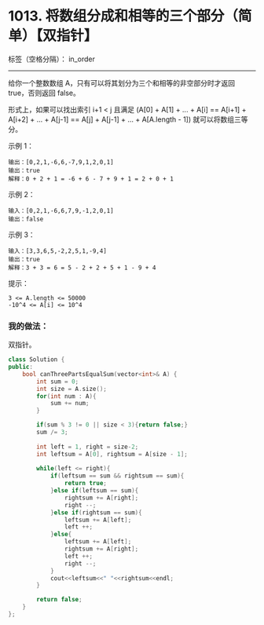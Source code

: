﻿# 1013. 将数组分成和相等的三个部分（简单）【双指针】

标签（空格分隔）： in_order

---
给你一个整数数组 A，只有可以将其划分为三个和相等的非空部分时才返回 true，否则返回 false。

形式上，如果可以找出索引 i+1 < j 且满足 (A[0] + A[1] + ... + A[i] == A[i+1] + A[i+2] + ... + A[j-1] == A[j] + A[j-1] + ... + A[A.length - 1]) 就可以将数组三等分。


示例 1：

    输出：[0,2,1,-6,6,-7,9,1,2,0,1]
    输出：true
    解释：0 + 2 + 1 = -6 + 6 - 7 + 9 + 1 = 2 + 0 + 1

示例 2：

    输入：[0,2,1,-6,6,7,9,-1,2,0,1]
    输出：false

示例 3：

    输入：[3,3,6,5,-2,2,5,1,-9,4]
    输出：true
    解释：3 + 3 = 6 = 5 - 2 + 2 + 5 + 1 - 9 + 4


提示：

    3 <= A.length <= 50000
    -10^4 <= A[i] <= 10^4



### 我的做法：   
双指针。
```C++
class Solution {
public:
    bool canThreePartsEqualSum(vector<int>& A) {
        int sum = 0;
        int size = A.size();
        for(int num : A){
            sum += num;
        }

        if(sum % 3 != 0 || size < 3){return false;}
        sum /= 3;
        
        int left = 1, right = size-2;
        int leftsum = A[0], rightsum = A[size - 1];
        
        while(left <= right){
            if(leftsum == sum && rightsum == sum){
                return true;
            }else if(leftsum == sum){
                rightsum += A[right];
                right --;
            }else if(rightsum == sum){
                leftsum += A[left];
                left ++;
            }else{
                leftsum += A[left];
                rightsum += A[right];
                left ++;
                right --;
            }
            cout<<leftsum<<" "<<rightsum<<endl;
        }

        return false;
    }
};
```